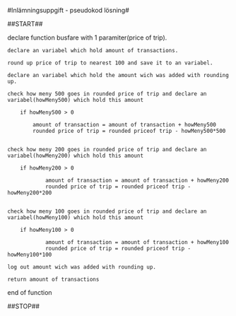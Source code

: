 #Inlämningsuppgift - pseudokod lösning#

##START##

declare function busfare with 1 paramiter(price of trip).

 	declare an variabel which hold amount of transactions.
	
	round up price of trip to nearest 100 and save it to an variabel.
	
	declare an variabel which hold the amount wich was added with rounding up.
 
 	check how meny 500 goes in rounded price of trip and declare an variabel(howMeny500) which hold this amount
	
		if howMeny500 > 0
		
			amount of transaction = amount of transaction + howMeny500
			rounded price of trip = rounded priceof trip - howMeny500*500
				

	check how meny 200 goes in rounded price of trip and declare an variabel(howMeny200) which hold this amount
	
		if howMeny200 > 0
 	
				amount of transaction = amount of transaction + howMeny200
				rounded price of trip = rounded priceof trip - howMeny200*200
				
	
	check how meny 100 goes in rounded price of trip and declare an variabel(howMeny100) which hold this amount
	
		if howMeny100 > 0
		
				amount of transaction = amount of transaction + howMeny100
				rounded price of trip = rounded priceof trip - howMeny100*100
				
	log out amount wich was added with rounding up.
			
	return amount of transactions
				
end of function
	
	
##STOP##		
	
		
	
  
